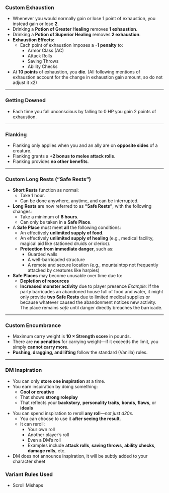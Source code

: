 

### **Custom Exhaustion**
- Whenever you would normally gain or lose 1 point of exhaustion, you instead gain or lose **2**.
- Drinking a **Potion of Greater Healing** removes **1 exhaustion**.  
- Drinking a **Potion of Superior Healing** removes **2 exhaustion**.
- **Exhaustion Effects:**
    - Each point of exhaustion imposes a **-1 penalty** to:
        - Armor Class (AC)
        - Attack Rolls
        - Saving Throws
        - Ability Checks
- At **10 points** of exhaustion, you **die**.
(All following mentions of exhaustion account for the change in exhaustion gain amount, so do not adjust it x2)
---
### **Getting Downed**
* Each time you fall unconscious by falling to 0 HP you gain 2 points of exhaustion.
---
### **Flanking**
- Flanking only applies when you and an ally are on **opposite sides** of a creature.
- Flanking grants a **+2 bonus to melee attack rolls**.
- Flanking provides **no other benefits**.
---
### **Custom Long Rests (“Safe Rests”)**
- **Short Rests** function as normal:
    - Take 1 hour.
    - Can be done anywhere, anytime, and can be interrupted.
- **Long Rests** are now referred to as **“Safe Rests”**, with the following changes:
    - Take a minimum of **8 hours**.
    - Can only be taken in a **Safe Place**.
- A **Safe Place** must meet **all** the following conditions:
    - An effectively **unlimited supply of food**.
    - An effectively **unlimited supply of healing** (e.g., medical facility, magical aid like stationed druids or clerics).
    - **Protection from immediate danger**, such as:
        - Guarded walls
        - A well-barricaded structure
        - A remote and secure location (e.g., mountaintop not frequently attacked by creatures like harpies)
- **Safe Places** may become unusable over time due to:
    - **Depletion of resources**
    - **Increased monster activity** due to player presence
    _Example:_ If the party barricades an abandoned house full of food and water, it might only provide **two Safe Rests** due to limited medical supplies or because whatever caused the abandonment notices new activity. The place remains _safe_ until danger directly breaches the barricade.
---
### **Custom Encumbrance**
- Maximum carry weight is **10 × Strength score** in pounds.  
- There are **no penalties** for carrying weight—if it exceeds the limit, you simply **cannot carry more**.
- **Pushing, dragging, and lifting** follow the standard (Vanilla) rules.
---
### **DM Inspiration**
- You can only **store one inspiration** at a time.
- You earn inspiration by doing something:
    - **Cool or creative**
    - That shows **strong roleplay**
    - That reflects your **backstory**, **personality traits**, **bonds**, **flaws**, or **ideals**
- You can spend inspiration to reroll **any roll**—_not just d20s_.
    - You can choose to use it **after seeing the result**.
    - It can reroll:
        - Your own roll
        - Another player’s roll
        - Even a DM’s roll
        - Examples include **attack rolls**, **saving throws**, **ability checks**, **damage rolls**, etc.
- DM does not announce inspiration, it will be subtly added to your character sheet 
### **Variant Rules Used**
- Scroll Mishaps
